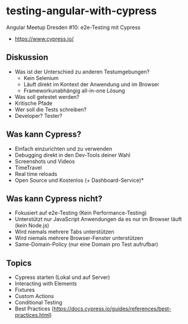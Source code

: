 # testing-angular-with-cypress

Angular Meetup Dresden #10: e2e-Testing mit Cypress

* https://www.cypress.io/

## Diskussion

* Was ist der Unterschied zu anderen Testumgebungen?
  * Kein Selenium
  * Läuft direkt im Kontext der Anwendung und im Browser
  * Frameworkunabhängig all-in-one Lösung
* Was soll getestet werden? 
 * Kritische Pfade
* Wer soll die Tests schreiben?
 * Developer? Tester?

## Was kann Cypress?

* Einfach einzurichten und zu verwenden
* Debugging direkt in den Dev-Tools deiner Wahl
* Screenshots und Videos
* TimeTravel
* Real time reloads
* Open Source und Kostenlos (+ Dashboard-Service)*

## Was kann Cypress nicht?

* Fokusiert auf e2e-Testing (Kein Performance-Testing)
* Unterstützt nur JavaScript Anwendungen da es nur im Browser läuft (kein Node.js)
* Wird niemals mehrere Tabs unterstützen
* Wird niemals mehrere Browser-Fenster unterstützen
* Same-Domain-Policy (nur eine Domain pro Test aufrufbar)

## Topics

* Cypress starten (Lokal und auf Server)
* Interacting with Elements
* Fixtures
* Custom Actions
* Conditional Testing
* Best Practices (https://docs.cypress.io/guides/references/best-practices.html)
